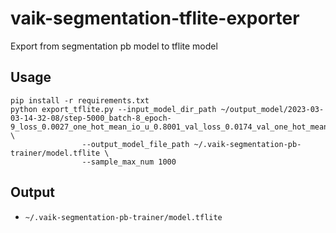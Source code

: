 # vaik-segmentation-tflite-exporter

Export from segmentation pb model to tflite model

## Usage

```shell
pip install -r requirements.txt
python export_tflite.py --input_model_dir_path ~/output_model/2023-03-03-14-32-08/step-5000_batch-8_epoch-9_loss_0.0027_one_hot_mean_io_u_0.8001_val_loss_0.0174_val_one_hot_mean_io_u_0.4809 \
                --output_model_file_path ~/.vaik-segmentation-pb-trainer/model.tflite \
                --sample_max_num 1000
```

## Output

- ```~/.vaik-segmentation-pb-trainer/model.tflite```
